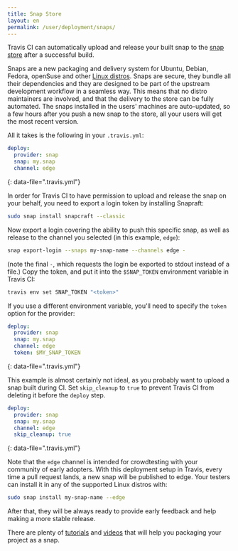 ```yaml
---
title: Snap Store
layout: en
permalink: /user/deployment/snaps/
---
```


Travis CI can automatically upload and release your built snap to the [snap store](https://snapcraft.io) after a successful build.

Snaps are a new packaging and delivery system for Ubuntu, Debian, Fedora, openSuse and other [Linux distros](https://snapcraft.io/docs/core/install). Snaps are secure, they bundle all their dependencies and they are designed to be part of the upstream development workflow in a seamless way. This means that no distro maintainers are involved, and that the delivery to the store can be fully automated. The snaps installed in the users' machines are auto-updated, so a few hours after you push a new snap to the store, all your users will get the most recent version.

All it takes is the following in your `.travis.yml`:

```yaml
deploy:
  provider: snap
  snap: my.snap
  channel: edge
```
{: data-file=".travis.yml"}

In order for Travis CI to have permission to upload and release the snap on your behalf, you need to export a login token by installing Snapraft:

```bash
sudo snap install snapcraft --classic
```

Now export a login covering the ability to push this specific snap, as well as release to the channel you selected (in this example, `edge`):

```bash
snap export-login --snaps my-snap-name --channels edge -
```

(note the final `-`, which requests the login be exported to stdout instead of a file.) Copy the token, and put it into the `$SNAP_TOKEN` environment variable in Travis CI:

```bash
travis env set SNAP_TOKEN "<token>"
```

If you use a different environment variable, you'll need to specify the `token` option for the provider:

```yaml
deploy:
  provider: snap
  snap: my.snap
  channel: edge
  token: $MY_SNAP_TOKEN
```
{: data-file=".travis.yml"}

This example is almost certainly not ideal, as you probably want to upload a snap built during CI. Set `skip_cleanup` to `true` to prevent Travis CI from deleting it before the `deploy` step.

```yaml
deploy:
  provider: snap
  snap: my.snap
  channel: edge
  skip_cleanup: true
```
{: data-file=".travis.yml"}

Note that the `edge` channel is intended for crowdtesting with your community of early adopters. With this deployment setup in Travis, every time a pull request lands, a new snap will be published to edge. Your testers can install it in any of the supported Linux distros with:

```bash
sudo snap install my-snap-name --edge
```

After that, they will be always ready to provide early feedback and help making a more stable release.

There are plenty of [tutorials](https://tutorials.ubuntu.com/) and [videos](https://www.youtube.com/snapcraftio) that will help you packaging your project as a snap.
